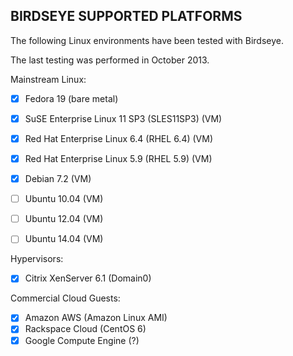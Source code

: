 BIRDSEYE SUPPORTED PLATFORMS
----------------------------

The following Linux environments have been tested with Birdseye.

The last testing was performed in October 2013.

Mainstream Linux:

 - [x] Fedora 19 (bare metal)
 - [x] SuSE Enterprise Linux 11 SP3 (SLES11SP3) (VM)
 - [x] Red Hat Enterprise Linux 6.4 (RHEL 6.4) (VM)
 - [x] Red Hat Enterprise Linux 5.9 (RHEL 5.9) (VM)
 - [x] Debian 7.2 (VM)

 - [ ] Ubuntu 10.04 (VM)
 - [ ] Ubuntu 12.04 (VM)
 - [ ] Ubuntu 14.04 (VM)

Hypervisors:
 - [x] Citrix XenServer 6.1 (Domain0)

Commercial Cloud Guests:
 - [x] Amazon AWS (Amazon Linux AMI)
 - [x] Rackspace Cloud (CentOS 6)
 - [x] Google Compute Engine (?)
